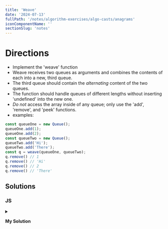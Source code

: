```yaml
---
title: 'Weave'
date: '2024-07-13'
fullPath: '/notes/algorithm-exercises/algo-casts/anagrams'
iconComponentName: ''
sectionSlug: 'notes'
---
```


# Directions

- Implement the 'weave' function
- Weave receives two queues as arguments and combines the contents of each into a new, third queue.
- The third queue should contain the *alternating* content of the two queues.
- The function should handle queues of different lengths without inserting 'undefined' into the new one.
- *Do not* access the array inside of any queue; only use the 'add', 'remove', and 'peek' functions.
- examples:
```js
const queueOne = new Queue();
queueOne.add(1);
queueOne.add(2);
const queueTwo = new Queue();
queueTwo.add('Hi');
queueTwo.add('There');
const q = weave(queueOne, queueTwo);
q.remove() // 1
q.remove() // 'Hi'
q.remove() // 2
q.remove() // 'There'

```

## Solutions

### JS

<details>

<summary>

**My Solution**

</summary>

```javascript
// probably conflicts with SG's tests
const queueSingleton = (function (){
    var _this = this || {};

    _this.data = [];

    _this.add = function() {
        _this.data.unshift(record);
    }

    _this.peek = function() {
        const lastIndex = _this.data.length > 0 ? _this.data.length - 1 : 0;
        return _this.data[lastIndex];
    }

    _this.remove = function() {
        return _this.data.pop();
    }

    _this.printData = function() {
        console.log(` data length: ${_this.data} `.padStart(50, '=').padEnd(100, '='));
        console.log(JSON.stringify(_this.data, null, 4));
        console.log(''.padEnd(100, '='));
    }

    return {
        add: _this.add,
        peek: _this.peek,
        remove: _this.remove,
        printData: _this.printData
    }
})();

// Queue as class
class Queue {
    constructor() {
        this.data = [];
    }

    printData() {
        console.log(JSON.stringify(this.data, null, 4));
    }

    add(record) {
        this.data.unshift(record);
    }

    peek() {
        const lastIndex = this.data.length > 0 ? this.data.length - 1 : 0;
        return this.data[lastIndex];
    }

    remove() {
        return this.data.pop();
    }
}

// Queue as function
function Queue() {
    this.data = [];
    this.add = function() {
        this.data.unshift(record);
    }

    this.peek = function() {
        const lastIndex = this.data.length > 0 ? this.data.length - 1 : 0;
        return this.data[lastIndex];
    }

    this.remove = function() {
        return this.data.pop();
    }

    this.printData = function() {
        console.log(` data length: ${this.data} `.padStart(50, '=').padEnd(100, '='));
        console.log(JSON.stringify(this.data, null, 4));
        console.log(''.padEnd(100, '='));
    }
}

function weave(sourceOne, sourceTwo) {
    // const resultQ = queueSingleton;
    const resultQ = new Queue();

    while (
        sourceOne.peek() != null
        && sourceTwo.peek() != null
    ) {
        if (sourceOne.peek()) {
            resultQ.add(sourceOne.pop());
        }

        if (sourceTwo.peek()) {
            resultQ.add(sourceTwo.pop());
        }
    }

    return resultQ;
}


```

</details>
